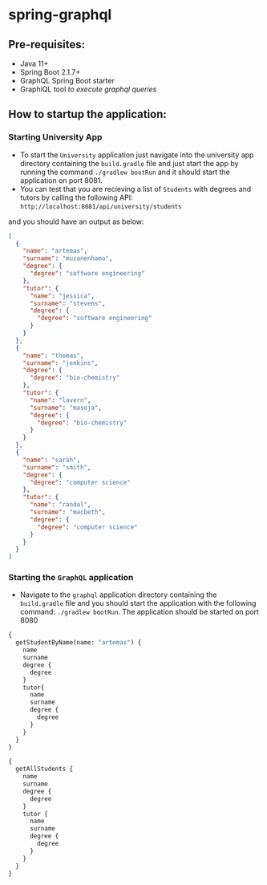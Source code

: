 # spring-graphql

## Pre-requisites: 
* Java 11+
* Spring Boot 2.1.7+
* GraphQL Spring Boot starter
* GraphiQL tool _to execute graphql queries_

## How to startup the application:

### Starting University App

* To start the `University` application just navigate into the university app directory containing the `build.gradle` file and just
start the app by running the command `./gradlew bootRun` and it should start the application on port 8081.
* You can test that you are recieving a list of `Students` with degrees and tutors by calling the following API:
`http://localhost:8081/api/university/students`

and you should have an output as below:

```json
[
  {
    "name": "artemas",
    "surname": "muzanenhamo",
    "degree": {
      "degree": "software engineering"
    },
    "tutor": {
      "name": "jessica",
      "surname": "stevens",
      "degree": {
        "degree": "software engineering"
      }
    }
  },
  {
    "name": "thomas",
    "surname": "jenkins",
    "degree": {
      "degree": "bio-chemistry"
    },
    "tutor": {
      "name": "lavern",
      "surname": "masoja",
      "degree": {
        "degree": "bio-chemistry"
      }
    }
  },
  {
    "name": "sarah",
    "surname": "smith",
    "degree": {
      "degree": "computer science"
    },
    "tutor": {
      "name": "randal",
      "surname": "macbeth",
      "degree": {
        "degree": "computer science"
      }
    }
  }
]
```

### Starting the `GraphQL` application
* Navigate to the `graphql` application directory containing the `build.gradle` file and you should start the application with the following command:
`./gradlew bootRun`. The application should be started on port 8080

```graphQl
{
  getStudentByName(name: "artemas") {
    name
    surname
    degree {
      degree
    }
    tutor{
      name
      surname
      degree {
        degree
      }
    }
  }
}

```

```graphQl
{
  getAllStudents {
    name
    surname
    degree {
      degree
    }
    tutor {
      name
      surname
      degree {
        degree
      }
    }
  }
}
```
